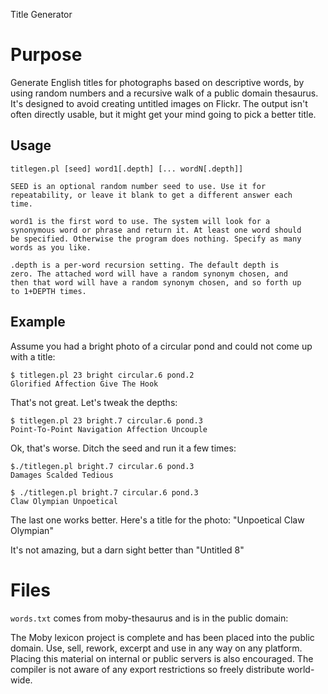Title Generator

Purpose
=======

Generate English titles for photographs based on descriptive words, by
using random numbers and a recursive walk of a public domain
thesaurus. It's designed to avoid creating untitled images on
Flickr. The output isn't often directly usable, but it might get your
mind going to pick a better title.

Usage
-----

    titlegen.pl [seed] word1[.depth] [... wordN[.depth]]

    SEED is an optional random number seed to use. Use it for
    repeatability, or leave it blank to get a different answer each
    time.

    word1 is the first word to use. The system will look for a
    synonymous word or phrase and return it. At least one word should
    be specified. Otherwise the program does nothing. Specify as many
    words as you like.

    .depth is a per-word recursion setting. The default depth is
    zero. The attached word will have a random synonym chosen, and
    then that word will have a random synonym chosen, and so forth up
    to 1+DEPTH times.


Example
-------

Assume you had a bright photo of a circular pond and could not come up
with a title:

    $ titlegen.pl 23 bright circular.6 pond.2
    Glorified Affection Give The Hook

That's not great. Let's tweak the depths:

    $ titlegen.pl 23 bright.7 circular.6 pond.3
    Point-To-Point Navigation Affection Uncouple

Ok, that's worse. Ditch the seed and run it a few times:

    $./titlegen.pl bright.7 circular.6 pond.3
    Damages Scalded Tedious

    $ ./titlegen.pl bright.7 circular.6 pond.3
    Claw Olympian Unpoetical

The last one works better. Here's a title for the photo:
  "Unpoetical Claw Olympian"

It's not amazing, but a darn sight better than "Untitled 8"

Files
=====

`words.txt` comes from moby-thesaurus and is in the public domain:

The Moby lexicon project is complete and has been placed into the public domain. Use, sell, rework, excerpt and use in any way on any platform. Placing this material on internal or public servers is also encouraged. The compiler is not aware of any export restrictions so freely distribute world-wide.

